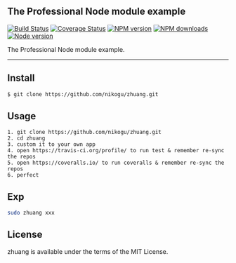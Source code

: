 ## The Professional Node module example

[![Build Status][ci-img]][ci-url]
[![Coverage Status][cover-img]][cover-url]
[![NPM version][npm-version]][npm-url]
[![NPM downloads][npm-download]][npm-url]
[![Node version][node-version]][npm-url]

[ci-img]: https://travis-ci.org/nikogu/zhuang.svg
[ci-url]: https://travis-ci.org/nikogu/zhuang

[cover-img]: https://coveralls.io/repos/nikogu/zhuang/badge.svg?branch=master&service=github
[cover-url]: https://coveralls.io/github/nikogu/zhuang?branch=master

[npm-version]: https://img.shields.io/npm/v/zhuang.svg?style=flat
[npm-download]: http://img.shields.io/npm/dm/zhuang.svg?style=flat
[npm-url]: https://npmjs.org/package/zhuang

[node-version]: https://img.shields.io/badge/node.js-%3E=_0.10-green.svg?style=flat-square
    
The Professional Node module example.
    
---
    
## Install

```bash
$ git clone https://github.com/nikogu/zhuang.git
```
    
## Usage
    
```
1. git clone https://github.com/nikogu/zhuang.git
2. cd zhuang
3. custom it to your own app
4. open https://travis-ci.org/profile/ to run test & remember re-sync the repos
5. open https://coveralls.io/ to run coveralls & remember re-sync the repos
6. perfect
```
    
## Exp
    
```bash
sudo zhuang xxx 
```

## License

zhuang is available under the terms of the MIT License.


